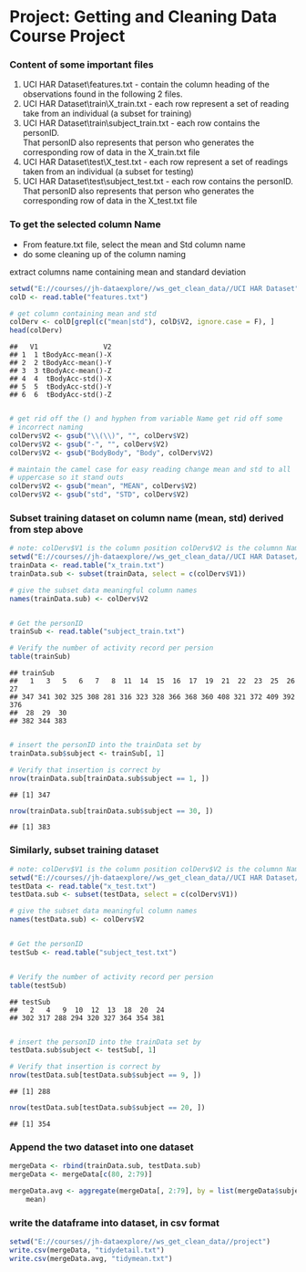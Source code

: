 Project: Getting and Cleaning Data Course Project
========================================================

### Content of some important files

1. UCI HAR Dataset\features.txt - contain the column heading of the observations found in the following 2 files.
2. UCI HAR Dataset\train\X_train.txt - each row represent a set of reading take from an individual (a subset for training)
3. UCI HAR Dataset\train\subject_train.txt - each row contains the personID.  
   That personID also represents that person who generates the corresponding row of data in the X_train.txt file 
4. UCI HAR Dataset\test\X_test.txt - each row represent a set of readings taken from an individual (a subset for testing)
5. UCI HAR Dataset\test\subject_test.txt - each row contains the personID.  
   That personID also represents that person who generates the corresponding row of data in the X_test.txt file  


### To get the selected column Name
- From feature.txt file, select the mean and Std column name
- do some cleaning up of the column naming


extract columns name containing mean and standard deviation

```r
setwd("E://courses//jh-dataexplore//ws_get_clean_data//UCI HAR Dataset")
colD <- read.table("features.txt")

# get column containing mean and std
colDerv <- colD[grepl(c("mean|std"), colD$V2, ignore.case = F), ]
head(colDerv)
```

```
##   V1                V2
## 1  1 tBodyAcc-mean()-X
## 2  2 tBodyAcc-mean()-Y
## 3  3 tBodyAcc-mean()-Z
## 4  4  tBodyAcc-std()-X
## 5  5  tBodyAcc-std()-Y
## 6  6  tBodyAcc-std()-Z
```

```r

# get rid off the () and hyphen from variable Name get rid off some
# incorrect naming
colDerv$V2 <- gsub("\\(\\)", "", colDerv$V2)
colDerv$V2 <- gsub("-", "", colDerv$V2)
colDerv$V2 <- gsub("BodyBody", "Body", colDerv$V2)

# maintain the camel case for easy reading change mean and std to all
# uppercase so it stand outs
colDerv$V2 <- gsub("mean", "MEAN", colDerv$V2)
colDerv$V2 <- gsub("std", "STD", colDerv$V2)

```



### Subset training dataset on column name (mean, std) derived from step above


```r
# note: colDerv$V1 is the column position colDerv$V2 is the columnn Name
setwd("E://courses//jh-dataexplore//ws_get_clean_data//UCI HAR Dataset//train")
trainData <- read.table("x_train.txt")
trainData.sub <- subset(trainData, select = c(colDerv$V1))

# give the subset data meaningful column names
names(trainData.sub) <- colDerv$V2


# Get the personID
trainSub <- read.table("subject_train.txt")

# Verify the number of activity record per persion
table(trainSub)
```

```
## trainSub
##   1   3   5   6   7   8  11  14  15  16  17  19  21  22  23  25  26  27 
## 347 341 302 325 308 281 316 323 328 366 368 360 408 321 372 409 392 376 
##  28  29  30 
## 382 344 383
```

```r

# insert the personID into the trainData set by
trainData.sub$subject <- trainSub[, 1]

# Verify that insertion is correct by
nrow(trainData.sub[trainData.sub$subject == 1, ])
```

```
## [1] 347
```

```r
nrow(trainData.sub[trainData.sub$subject == 30, ])
```

```
## [1] 383
```



### Similarly, subset training dataset


```r
# note: colDerv$V1 is the column position colDerv$V2 is the columnn Name
setwd("E://courses//jh-dataexplore//ws_get_clean_data//UCI HAR Dataset//test")
testData <- read.table("x_test.txt")
testData.sub <- subset(testData, select = c(colDerv$V1))

# give the subset data meaningful column names
names(testData.sub) <- colDerv$V2


# Get the personID
testSub <- read.table("subject_test.txt")


# Verify the number of activity record per persion
table(testSub)
```

```
## testSub
##   2   4   9  10  12  13  18  20  24 
## 302 317 288 294 320 327 364 354 381
```

```r

# insert the personID into the trainData set by
testData.sub$subject <- testSub[, 1]

# Verify that insertion is correct by
nrow(testData.sub[testData.sub$subject == 9, ])
```

```
## [1] 288
```

```r
nrow(testData.sub[testData.sub$subject == 20, ])
```

```
## [1] 354
```



### Append the two dataset into one dataset

```r
mergeData <- rbind(trainData.sub, testData.sub)
mergeData <- mergeData[c(80, 2:79)]

mergeData.avg <- aggregate(mergeData[, 2:79], by = list(mergeData$subject), 
    mean)
```



### write the dataframe into dataset, in csv format

```r
setwd("E://courses//jh-dataexplore//ws_get_clean_data//project")
write.csv(mergeData, "tidydetail.txt")
write.csv(mergeData.avg, "tidymean.txt")
```


